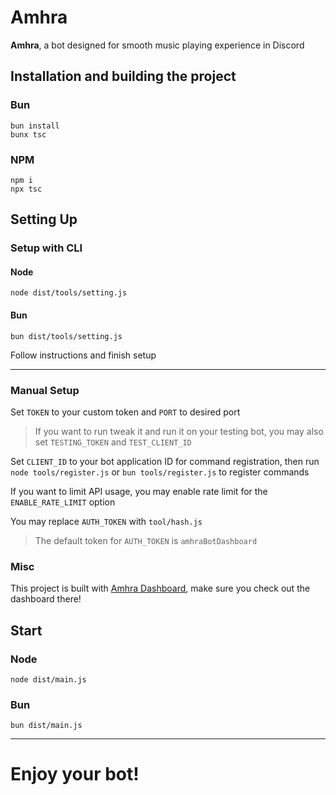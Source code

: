 # Amhra

**Amhra**, a bot designed for smooth music playing experience in Discord

## Installation and building the project
### Bun
```
bun install
bunx tsc
```
### NPM
```
npm i
npx tsc
```

## Setting Up

### Setup with CLI

#### Node
`node dist/tools/setting.js`

#### Bun
`bun dist/tools/setting.js`

Follow instructions and finish setup

---

### Manual Setup

Set `TOKEN` to your custom token and `PORT` to desired port
> If you want to run tweak it and run it on your testing bot, you may also set `TESTING_TOKEN` and `TEST_CLIENT_ID`

Set `CLIENT_ID` to your bot application ID for command registration, then run `node tools/register.js` or `bun tools/register.js` to register commands

If you want to limit API usage, you may enable rate limit for the `ENABLE_RATE_LIMIT` option

You may replace `AUTH_TOKEN` with `tool/hash.js`

> The default token for `AUTH_TOKEN` is `amhraBotDashboard`

### Misc
This project is built with [Amhra Dashboard](https://github.com/irisariuan/amhraDashboard), make sure you check out the dashboard there!

## Start
### Node
`node dist/main.js`
### Bun
`bun dist/main.js`

---
# Enjoy your bot!

